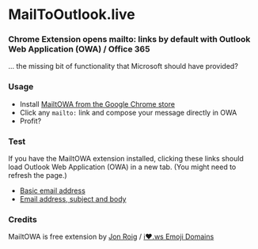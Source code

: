 # MailToOutlook.live

### Chrome Extension opens mailto: links by default with Outlook Web Application (OWA) / Office 365

... the missing bit of functionality that Microsoft should have provided?

### Usage

* Install <a href="https://chrome.google.com/webstore/detail/mailtowa-mailto-o365-webm/hmfdmbcialnfpcjcjmlenekddfeaimnm?hl=en&gl=US" title="Chrome Extension opens mailto: links by default with Outlook Web Application (OWA) / Office 365">MailtOWA from the Google Chrome store</a>
* Click any `mailto:` link and compose your message directly in OWA
* Profit?

### Test
If you have the MailtOWA extension installed, clicking these links should load Outlook Web Application (OWA) in a new tab. (You might need to refresh the page.)
* <a href="mailto:fake@example.com">Basic email address</a>
* <a href="mailto:yourfriends@example.com?subject=Wassup&body=Emoji%20domains%3F%20That%20seems%20like%20a%20terrible%20idea%21%20%F0%9F%A4%91%0A%0Ahttps%3A%2F%2Fi%E2%9D%A4%EF%B8%8F.ws">Email address, subject and body</a>

### Credits
MailtOWA is free extension by <a href="https://jonroig.com" title="Jon Roig dot com" target="_blank">Jon Roig</a> / <a href="https://i❤️.ws" title="Register weird emoji domains" target="_blank">i❤️.ws Emoji Domains</a>
